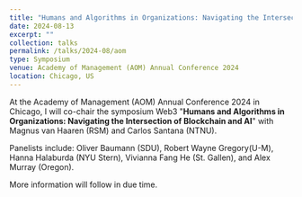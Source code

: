 ```yaml
---
title: "Humans and Algorithms in Organizations: Navigating the Intersection of Blockchain and AI"
date: 2024-08-13
excerpt: ""
collection: talks
permalink: /talks/2024-08/aom
type: Symposium
venue: Academy of Management (AOM) Annual Conference 2024
location: Chicago, US
---
```


At the Academy of Management (AOM) Annual Conference 2024 in Chicago, I will co-chair the symposium Web3 "**Humans and Algorithms in Organizations: Navigating the Intersection of Blockchain and AI**" with Magnus van Haaren (RSM) and Carlos Santana (NTNU).

Panelists include: Oliver Baumann (SDU), Robert Wayne Gregory(U-M), Hanna Halaburda (NYU Stern), Vivianna Fang He (St. Gallen), and Alex Murray (Oregon).

More information will follow in due time.